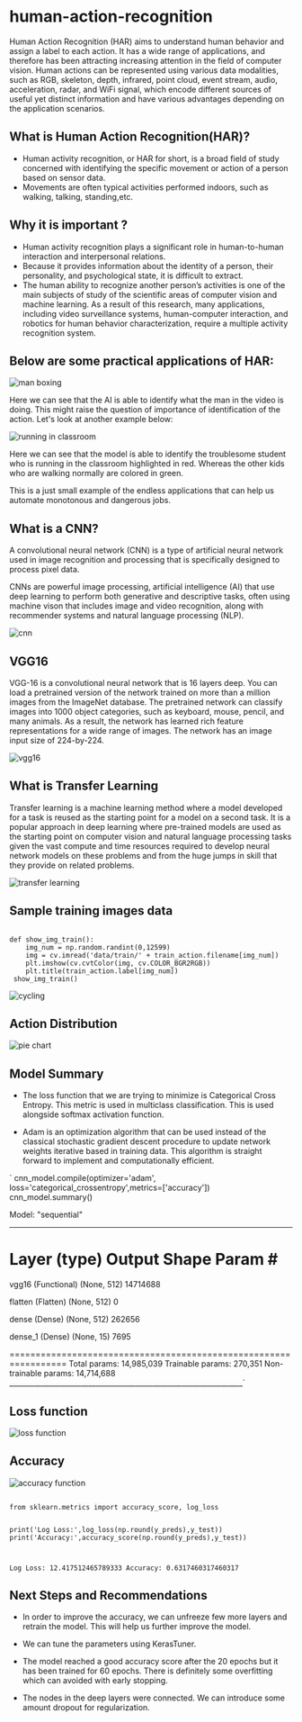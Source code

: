 # human-action-recognition
Human Action Recognition (HAR) aims to understand human behavior and assign a label to each action. It has a wide range of applications, and therefore has been attracting increasing attention in the field of computer vision. Human actions can be represented using various data modalities, such as RGB, skeleton, depth, infrared, point cloud, event stream, audio, acceleration, radar, and WiFi signal, which encode different sources of useful yet distinct information and have various advantages depending on the application scenarios.

## What is Human Action Recognition(HAR)?

- Human activity recognition, or HAR for short, is a broad field of study concerned with identifying the specific movement or action of a person based on sensor data.
- Movements are often typical activities performed indoors, such as walking, talking, standing,etc.

## Why it is important ?
- Human activity recognition plays a significant role in human-to-human interaction and interpersonal relations.
- Because it provides information about the identity of a person, their personality, and psychological state, it is difficult to extract.
- The human ability to recognize another person’s activities is one of the main subjects of study of the scientific areas of computer vision and machine learning. As a result of this research, many applications, including video surveillance systems, human-computer interaction, and robotics for human behavior characterization, require a multiple activity recognition system.

## Below are some practical applications of HAR:

![man boxing](./images/punching.gif)

Here we can see that the AI is able to identify what the man in the video is doing. This might raise the question of importance of identification of the action. Let's look at another example below:

![running in classroom](./images/har_run.gif)

Here we can see that the model is able to identify the troublesome student who is running in the classroom highlighted in red. Whereas the other kids who are walking normally are colored in green. 

This is a just small example of the endless applications that can help us automate monotonous and dangerous jobs.

## What is a CNN?

A convolutional neural network (CNN) is a type of artificial neural network used in image recognition and processing that is specifically designed to process pixel data.

CNNs are powerful image processing, artificial intelligence (AI) that use deep learning to perform both generative and descriptive tasks, often using machine vison that includes image and video recognition, along with recommender systems and natural language processing (NLP).

![cnn](./images/cnn.jpeg)

## VGG16

VGG-16 is a convolutional neural network that is 16 layers deep. You can load a pretrained version of the network trained on more than a million images from the ImageNet database. The pretrained network can classify images into 1000 object categories, such as keyboard, mouse, pencil, and many animals. As a result, the network has learned rich feature representations for a wide range of images. The network has an image input size of 224-by-224.

![vgg16](./images/vgg16.png)

## What is Transfer Learning

Transfer learning is a machine learning method where a model developed for a task is reused as the starting point for a model on a second task. It is a popular approach in deep learning where pre-trained models are used as the starting point on computer vision and natural language processing tasks given the vast compute and time resources required to develop neural network models on these problems and from the huge jumps in skill that they provide on related problems.

![transfer learning](./images/transfer.jpeg)

## Sample training images data

<code>
def show_img_train():
    img_num = np.random.randint(0,12599)
    img = cv.imread('data/train/' + train_action.filename[img_num])
    plt.imshow(cv.cvtColor(img, cv.COLOR_BGR2RGB))
    plt.title(train_action.label[img_num])
 show_img_train()
</code>
 
![cycling](./images/cycling.png)
 
## Action Distribution

![pie chart](./images/pie.png)

## Model Summary

- The loss function that we are trying to minimize is Categorical Cross Entropy. This metric is used in multiclass classification. This is used alongside softmax activation function.
 
- Adam is an optimization algorithm that can be used instead of the classical stochastic gradient descent procedure to update network weights iterative based in training data. This algorithm is straight forward to implement and computationally efficient.

`
cnn_model.compile(optimizer='adam', loss='categorical_crossentropy',metrics=['accuracy'])
cnn_model.summary()

Model: "sequential"
_________________________________________________________________
 Layer (type)                Output Shape              Param #   
=================================================================
 vgg16 (Functional)          (None, 512)               14714688  
                                                                 
 flatten (Flatten)           (None, 512)               0         
                                                                 
 dense (Dense)               (None, 512)               262656    
                                                                 
 dense_1 (Dense)             (None, 15)                7695      
                                                                 
=================================================================
Total params: 14,985,039
Trainable params: 270,351
Non-trainable params: 14,714,688
_________________________________________________________________`

## Loss function

![loss function](./images/loss.png)

## Accuracy

![accuracy function](./images/accuracy.png)


<code>
from sklearn.metrics import accuracy_score, log_loss

print('Log Loss:',log_loss(np.round(y_preds),y_test))
print('Accuracy:',accuracy_score(np.round(y_preds),y_test))

Log Loss: 12.417512465789333
Accuracy: 0.6317460317460317</code>

## Next Steps and Recommendations


- In order to improve the accuracy, we can unfreeze few more layers and retrain the model. This will help us further improve the model.

- We can tune the parameters using KerasTuner.

- The model reached a good accuracy score after the 20 epochs but it has been trained for 60 epochs. There is definitely some overfitting which can avoided with early stopping.

- The nodes in the deep layers were connected. We can introduce some amount dropout for regularization.
